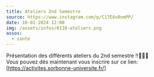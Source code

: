 ```yaml
---
title: Ateliers 2nd Semestre
source: https://www.instagram.com/p/C17E4o8omPP/
date: 10-01-2024 12:00
img: /assets/infos/0110-ateliers.png
assos:
  - sante
---
```


Présentation des différents ateliers du 2nd semestre !!📸🎨🎶  
Vous pouvez dès maintenant vous inscrire sur ce lien: [https://activites.sorbonne-universite.fr/]